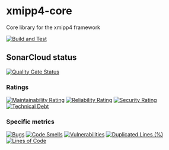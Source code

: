 # xmipp4-core
Core library for the xmipp4 framework

[![Build and Test](https://github.com/gigabit-clowns/xmipp4-core/actions/workflows/build-and-test.yml/badge.svg)](https://github.com/gigabit-clowns/xmipp4-core/actions/workflows/build-and-test.yml)

## SonarCloud status
[![Quality Gate Status](https://sonarcloud.io/api/project_badges/measure?project=gigabit-clowns_xmipp4-core&metric=alert_status)](https://sonarcloud.io/summary/new_code?id=gigabit-clowns_xmipp4-core)

### Ratings
[![Maintainability Rating](https://sonarcloud.io/api/project_badges/measure?project=gigabit-clowns_xmipp4-core&metric=sqale_rating)](https://sonarcloud.io/summary/new_code?id=gigabit-clowns_xmipp4-core)
[![Reliability Rating](https://sonarcloud.io/api/project_badges/measure?project=gigabit-clowns_xmipp4-core&metric=reliability_rating)](https://sonarcloud.io/summary/new_code?id=gigabit-clowns_xmipp4-core)
[![Security Rating](https://sonarcloud.io/api/project_badges/measure?project=gigabit-clowns_xmipp4-core&metric=security_rating)](https://sonarcloud.io/summary/new_code?id=gigabit-clowns_xmipp4-core)
[![Technical Debt](https://sonarcloud.io/api/project_badges/measure?project=gigabit-clowns_xmipp4-core&metric=sqale_index)](https://sonarcloud.io/summary/new_code?id=gigabit-clowns_xmipp4-core)

### Specific metrics
[![Bugs](https://sonarcloud.io/api/project_badges/measure?project=gigabit-clowns_xmipp4-core&metric=bugs)](https://sonarcloud.io/summary/new_code?id=gigabit-clowns_xmipp4-core)
[![Code Smells](https://sonarcloud.io/api/project_badges/measure?project=gigabit-clowns_xmipp4-core&metric=code_smells)](https://sonarcloud.io/summary/new_code?id=gigabit-clowns_xmipp4-core)
[![Vulnerabilities](https://sonarcloud.io/api/project_badges/measure?project=gigabit-clowns_xmipp4-core&metric=vulnerabilities)](https://sonarcloud.io/summary/new_code?id=gigabit-clowns_xmipp4-core)
[![Duplicated Lines (%)](https://sonarcloud.io/api/project_badges/measure?project=gigabit-clowns_xmipp4-core&metric=duplicated_lines_density)](https://sonarcloud.io/summary/new_code?id=gigabit-clowns_xmipp4-core)
[![Lines of Code](https://sonarcloud.io/api/project_badges/measure?project=gigabit-clowns_xmipp4-core&metric=ncloc)](https://sonarcloud.io/summary/new_code?id=gigabit-clowns_xmipp4-core)
